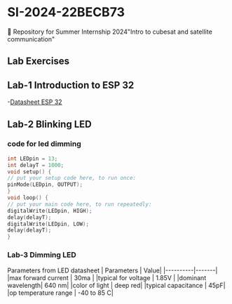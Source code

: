 # SI-2024-22BECB73
📡 Repository for Summer Internship 2024"Intro to cubesat and satellite communication"
## Lab Exercises

## Lab-1 Introduction to ESP 32
-[Datasheet ESP 32](https://www.espressif.com/sites/default/files/documentation/esp32_datasheet_en.pdf)
## Lab-2 Blinking LED
### code for led dimming
```C
int LEDpin = 13;
int delayT = 1000;
void setup() {
// put your setup code here, to run once:
pinMode(LEDpin, OUTPUT);
}
void loop() {
// put your main code here, to run repeatedly:
digitalWrite(LEDpin, HIGH);
delay(delayT);
digitalWrite(LEDpin, LOW);
delay(delayT);
}
```
### Lab-3 Dimming LED
Parameters from LED datasheet
| Parameters | Value|
|----------|-------|
|max forward current | 30ma |
|typical for voltage | 1.85V |
|dominant wavelength| 640 nm|
|color of light | deep red|
|typical capacitance | 45pF|
|op temperature range | -40 to 85 C|


